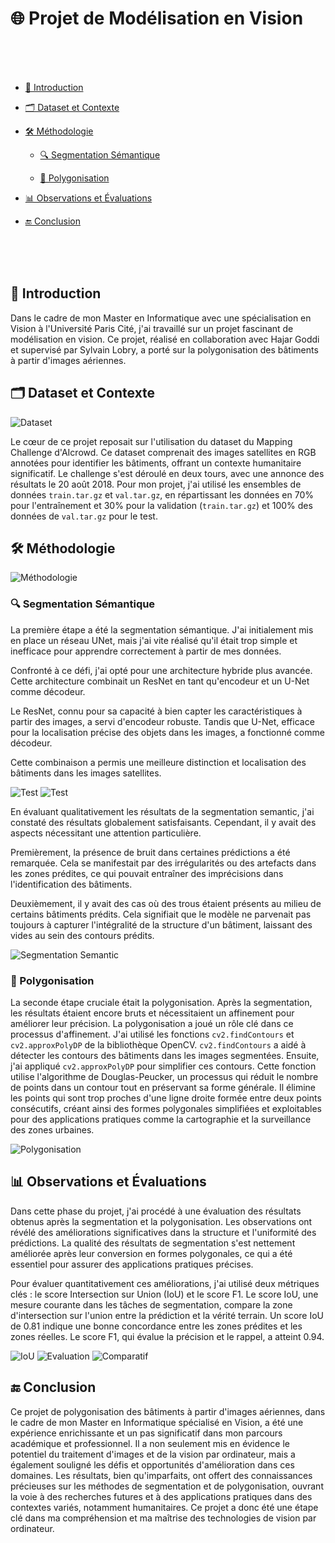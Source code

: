 # 🌐 Projet de Modélisation en Vision

<br><br><br>

* [📌 Introduction](#---introduction)
  
* [🗂 Dataset et Contexte](#---dataset-et-contexte)
  
* [🛠 Méthodologie](#---m-thodologie)
  
  + [🔍 Segmentation Sémantique](#---segmentation-s-mantique)
    
  + [📐 Polygonisation](#---polygonisation)
    
* [📊 Observations et Évaluations](#---observations-et--valuations)
  
* [🔚 Conclusion](#---conclusion)

<br><br><br>
  
## 📌 Introduction

Dans le cadre de mon Master en Informatique avec une spécialisation en Vision à l'Université Paris Cité, j'ai travaillé sur un projet fascinant de modélisation en vision. Ce projet, réalisé en collaboration avec Hajar Goddi et supervisé par Sylvain Lobry, a porté sur la polygonisation des bâtiments à partir d'images aériennes.



## 🗂 Dataset et Contexte

![Dataset](https://github.com/MathieuRodri/Polygonisation-de-b-timents-partir-d-images-a-riennes/blob/main/Images/1.png)

Le cœur de ce projet reposait sur l'utilisation du dataset du Mapping Challenge d'AIcrowd. Ce dataset comprenait des images satellites en RGB annotées pour identifier les bâtiments, offrant un contexte humanitaire significatif. Le challenge s'est déroulé en deux tours, avec une annonce des résultats le 20 août 2018. Pour mon projet, j'ai utilisé les ensembles de données `train.tar.gz` et `val.tar.gz`, en répartissant les données en 70% pour l'entraînement et 30% pour la validation (`train.tar.gz`) et 100% des données de `val.tar.gz` pour le test.



## 🛠 Méthodologie

![Méthodologie](https://github.com/MathieuRodri/Polygonisation-de-b-timents-partir-d-images-a-riennes/blob/main/Images/2.png)

### 🔍 Segmentation Sémantique

La première étape a été la segmentation sémantique. J'ai initialement mis en place un réseau UNet, mais j'ai vite réalisé qu'il était trop simple et inefficace pour apprendre correctement à partir de mes données. 

Confronté à ce défi, j'ai opté pour une architecture hybride plus avancée. Cette architecture combinait un ResNet en tant qu'encodeur et un U-Net comme décodeur. 

Le ResNet, connu pour sa capacité à bien capter les caractéristiques à partir des images, a servi d'encodeur robuste. Tandis que U-Net, efficace pour la localisation précise des objets dans les images, a fonctionné comme décodeur. 

Cette combinaison a permis une meilleure distinction et localisation des bâtiments dans les images satellites.

![Test](https://github.com/MathieuRodri/Polygonisation-de-b-timents-partir-d-images-a-riennes/blob/main/Images/3.png)
![Test](https://github.com/MathieuRodri/Polygonisation-de-b-timents-partir-d-images-a-riennes/blob/main/Images/4.png)

En évaluant qualitativement les résultats de la segmentation semantic, j'ai constaté des résultats globalement satisfaisants. Cependant, il y avait des aspects nécessitant une attention particulière.

Premièrement, la présence de bruit dans certaines prédictions a été remarquée. Cela se manifestait par des irrégularités ou des artefacts dans les zones prédites, ce qui pouvait entraîner des imprécisions dans l'identification des bâtiments. 

Deuxièmement, il y avait des cas où des trous étaient présents au milieu de certains bâtiments prédits. Cela signifiait que le modèle ne parvenait pas toujours à capturer l'intégralité de la structure d'un bâtiment, laissant des vides au sein des contours prédits. 

![Segmentation Semantic](https://github.com/MathieuRodri/Polygonisation-de-b-timents-partir-d-images-a-riennes/blob/main/Images/5.png)

### 📐 Polygonisation

La seconde étape cruciale était la polygonisation. Après la segmentation, les résultats étaient encore bruts et nécessitaient un affinement pour améliorer leur précision. La polygonisation a joué un rôle clé dans ce processus d'affinement. J'ai utilisé les fonctions `cv2.findContours` et `cv2.approxPolyDP` de la bibliothèque OpenCV. `cv2.findContours` a aidé à détecter les contours des bâtiments dans les images segmentées. Ensuite, j'ai appliqué `cv2.approxPolyDP` pour simplifier ces contours. Cette fonction utilise l'algorithme de Douglas-Peucker, un processus qui réduit le nombre de points dans un contour tout en préservant sa forme générale. Il élimine les points qui sont trop proches d'une ligne droite formée entre deux points consécutifs, créant ainsi des formes polygonales simplifiées et exploitables pour des applications pratiques comme la cartographie et la surveillance des zones urbaines.

![Polygonisation](https://github.com/MathieuRodri/Polygonisation-de-b-timents-partir-d-images-a-riennes/blob/main/Images/6.png)

## 📊 Observations et Évaluations


Dans cette phase du projet, j'ai procédé à une évaluation des résultats obtenus après la segmentation et la polygonisation. Les observations ont révélé des améliorations significatives dans la structure et l'uniformité des prédictions. La qualité des résultats de segmentation s'est nettement améliorée après leur conversion en formes polygonales, ce qui a été essentiel pour assurer des applications pratiques précises.

Pour évaluer quantitativement ces améliorations, j'ai utilisé deux métriques clés : le score Intersection sur Union (IoU) et le score F1. Le score IoU, une mesure courante dans les tâches de segmentation, compare la zone d'intersection sur l'union entre la prédiction et la vérité terrain. Un score IoU de 0.81 indique une bonne concordance entre les zones prédites et les zones réelles. Le score F1, qui évalue la précision et le rappel, a atteint 0.94.

![IoU](https://github.com/MathieuRodri/Polygonisation-de-b-timents-partir-d-images-a-riennes/blob/main/Images/7.png)
![Evaluation](https://github.com/MathieuRodri/Polygonisation-de-b-timents-partir-d-images-a-riennes/blob/main/Images/8.png)
![Comparatif](https://github.com/MathieuRodri/Polygonisation-de-b-timents-partir-d-images-a-riennes/blob/main/Images/9.png)

## 🔚 Conclusion

Ce projet de polygonisation des bâtiments à partir d'images aériennes, dans le cadre de mon Master en Informatique spécialisé en Vision, a été une expérience enrichissante et un pas significatif dans mon parcours académique et professionnel. Il a non seulement mis en évidence le potentiel du traitement d'images et de la vision par ordinateur, mais a également souligné les défis et opportunités d'amélioration dans ces domaines. Les résultats, bien qu'imparfaits, ont offert des connaissances précieuses sur les méthodes de segmentation et de polygonisation, ouvrant la voie à des recherches futures et à des applications pratiques dans des contextes variés, notamment humanitaires. Ce projet a donc été une étape clé dans ma compréhension et ma maîtrise des technologies de vision par ordinateur.

